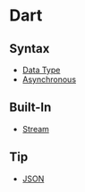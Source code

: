 # Dart

## Syntax
* [Data Type](https://hdevstudy.tistory.com/250)
* [Asynchronous](https://hdevstudy.tistory.com/252)

## Built-In
* [Stream](https://hdevstudy.tistory.com/254)

## Tip
* [JSON](https://hdevstudy.tistory.com/253)
